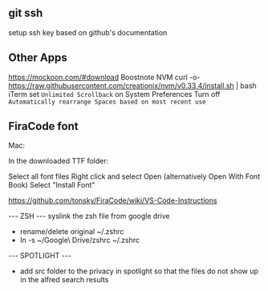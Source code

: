 ## git ssh
setup ssh key based on github's documentation

## Other Apps
https://mockoon.com/#download
Boostnote
NVM
curl -o- https://raw.githubusercontent.com/creationix/nvm/v0.33.4/install.sh | bash
iTerm
set `Unlimited Scrollback` on
System Preferences
Turn off `Automatically rearrange Spaces based on most recent use`

## FiraCode font
Mac:

In the downloaded TTF folder:

Select all font files
Right click and select Open (alternatively Open With Font Book)
Select "Install Font"

https://github.com/tonsky/FiraCode/wiki/VS-Code-Instructions


--- ZSH ---
syslink the zsh file from google drive
- rename/delete original ~/.zshrc
- ln -s ~/Google\ Drive/zshrc ~/.zshrc


--- SPOTLIGHT ---
- add src folder to the privacy in spotlight so that the files do not show up in the alfred search results